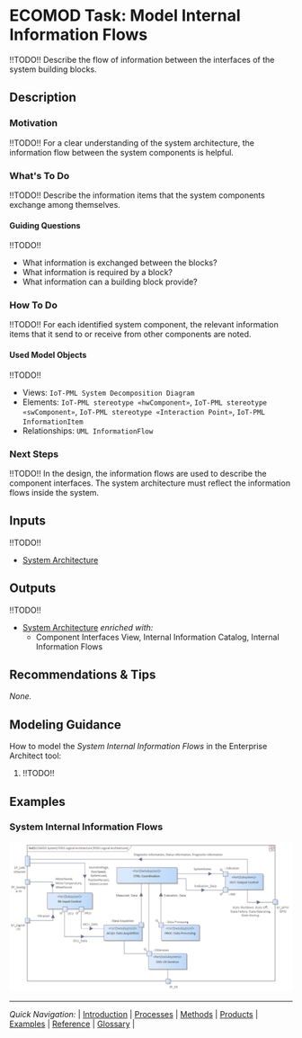 # ECOMOD Task: Model Internal Information Flows

!!TODO!!
Describe the flow of information between the interfaces of the system building blocks.


## Description

### Motivation

!!TODO!!
For a clear understanding of the system architecture, the information flow between the system components is helpful.

### What's To Do

!!TODO!!
Describe the information items that the system components exchange among themselves.

#### Guiding Questions

!!TODO!!
+ What information is exchanged between the blocks?
+ What information is required by a block?
+ What information can a building block provide?

### How To Do

!!TODO!!
For each identified system component, the relevant information items that it send to or receive from other components are noted.

#### Used Model Objects

!!TODO!!
+ Views: `IoT-PML System Decomposition Diagram`
+ Elements: `IoT-PML stereotype «hwComponent»`, `IoT-PML stereotype «swComponent»`, `IoT-PML stereotype «Interaction Point»`, `IoT-PML InformationItem`
+ Relationships: `UML InformationFlow`

### Next Steps

!!TODO!!
In the design, the information flows are used to describe the component interfaces. The system architecture must reflect the information flows inside the system.


## Inputs

!!TODO!!
+ [System Architecture](product_system-architecture.md)

## Outputs

!!TODO!!
+ [System Architecture](product_system-architecture.md) _enriched with:_
  - Component Interfaces View, Internal Information Catalog, Internal Information Flows


## Recommendations & Tips

_None._


## Modeling Guidance

How to model the _System Internal Information Flows_ in the Enterprise Architect tool:

1. !!TODO!!


## Examples

### System Internal Information Flows

![Example of System Internal Information Flows](images/en-ecomod-example-00-systemarchitecture-modelview.png)


---
_Quick Navigation:_ | [Introduction](index.md) | [Processes](processes.md) | [Methods](methods.md) | [Products](products.md) | [Examples](examples.md) | [Reference](quick-reference.md) | [Glossary](glossary.md) |
